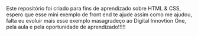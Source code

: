 Este repositório foi criado para fins de aprendizado sobre HTML & CSS,
espero que esse mini exemplo de front end te ajude assim como me ajudou,
falta eu evoluir mais esse exemplo masagradeço ao Digital Innovtion One,
pela aula e pela oportunidade de aprendizado!!!!!